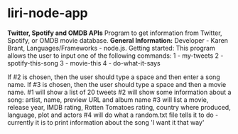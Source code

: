# liri-node-app
**Twitter, Spotify and OMDB APIs**
Program to get information from Twitter, Spotify, or OMDB movie database.
**General Information:** 
Developer - Karen Brant,
Languages/Frameworks - node.js. Getting started: This program allows the user to input one of the following commands:
1 - my-tweets
2 - spotify-this-song
3 - movie-this
4 - do-what-it-says

If #2 is chosen, then the user should type a space and then enter a song name.  If #3 is chosen, then the user should type
a space and then a movie name.
#1 will show a list of 20 tweets
#2 will show some information about a song:  artist, name, preview URL and album name
#3 will list a movie, release year, IMDB rating, Rotten Tomatoes rating, country where produced, language, plot and actors
#4 will do what a random.txt file tells it to do - currently it is to print information about the song 'I want it that way'
